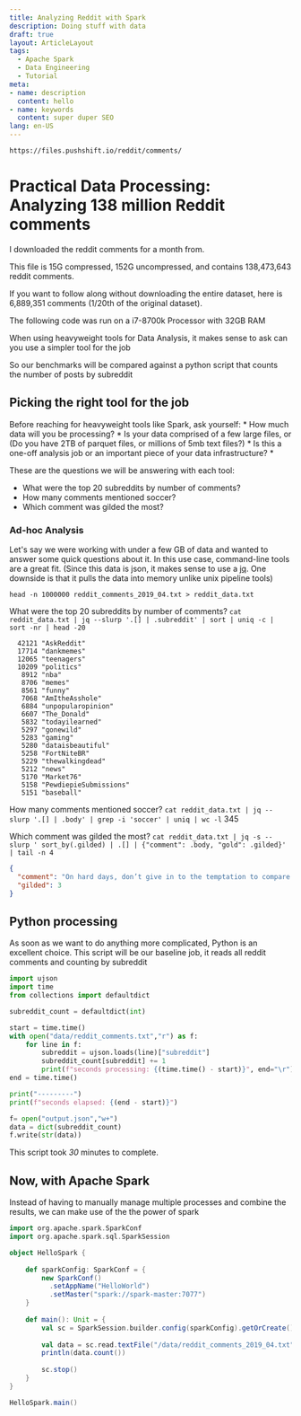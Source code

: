 ```yaml
---
title: Analyzing Reddit with Spark
description: Doing stuff with data
draft: true
layout: ArticleLayout
tags:
  - Apache Spark
  - Data Engineering
  - Tutorial
meta:
- name: description
  content: hello
- name: keywords
  content: super duper SEO
lang: en-US
---
```



`https://files.pushshift.io/reddit/comments/`

# Practical Data Processing: Analyzing 138 million Reddit comments

I downloaded the reddit comments for a month from.

This file is 15G compressed, 152G uncompressed, and contains 138,473,643 reddit comments.

If you want to follow along without downloading the entire dataset, here is 6,889,351 comments (1/20th of the original dataset).


The following code was run on a i7-8700k Processor with 32GB RAM


When using heavyweight tools for Data Analysis, it makes sense to ask can you use a simpler tool for  the job

So our benchmarks will be compared against a python script that counts the number of posts by subreddit



## Picking the right tool for the job

Before reaching for heavyweight tools like Spark, ask yourself:
    * How much data will you be processing?
    * Is your data comprised of a few large files, or (Do you have 2TB of parquet files, or millions of 5mb text files?)
    * Is this a one-off analysis job or an important piece of your data infrastructure?
    * 


These are the questions we will be answering with each tool:
* What were the top 20 subreddits by number of comments?
* How many comments mentioned soccer?
* Which comment was gilded the most?


### Ad-hoc Analysis

Let's say we were working with under a few GB of data and wanted to answer some quick questions about it.
In this use case, command-line tools are a great fit. (Since this data is json, it makes sense to use a [jq](https://stedolan.github.io/jq/). One downside is that it pulls the data into memory unlike unix pipeline tools)

`head -n 1000000 reddit_comments_2019_04.txt > reddit_data.txt`


What were the top 20 subreddits by number of comments?
`cat reddit_data.txt | jq --slurp '.[] | .subreddit' | sort | uniq -c | sort -nr | head -20`

```
  42121 "AskReddit"
  17714 "dankmemes"
  12065 "teenagers"
  10209 "politics"
   8912 "nba"
   8706 "memes"
   8561 "funny"
   7068 "AmItheAsshole"
   6884 "unpopularopinion"
   6607 "The_Donald"
   5832 "todayilearned"
   5297 "gonewild"
   5283 "gaming"
   5280 "dataisbeautiful"
   5258 "FortNiteBR"
   5229 "thewalkingdead"
   5212 "news"
   5170 "Market76"
   5158 "PewdiepieSubmissions"
   5151 "baseball"
```


How many comments mentioned soccer?
`cat reddit_data.txt | jq --slurp '.[] | .body' | grep -i 'soccer' | uniq | wc -l`
345

Which comment was gilded the most?
`cat reddit_data.txt | jq -s --slurp ' sort_by(.gilded) | .[] | {"comment": .body, "gold": .gilded}' | tail -n 4`

```json
{
  "comment": "On hard days, don’t give in to the temptation to compare your best self to their worst self.",
  "gilded": 3
}
```


## Python processing

As soon as we want to do anything more complicated, Python is an excellent choice. This script will be our baseline job, it reads all reddit comments and counting by subreddit
```python
import ujson
import time
from collections import defaultdict

subreddit_count = defaultdict(int)

start = time.time()
with open("data/reddit_comments.txt","r") as f:
    for line in f:
        subreddit = ujson.loads(line)["subreddit"]
        subreddit_count[subreddit] += 1
        print(f"seconds processing: {(time.time() - start)}", end="\r")
end = time.time()

print("---------")
print(f"seconds elapsed: {(end - start)}")

f= open("output.json","w+")
data = dict(subreddit_count)
f.write(str(data))
```

This script took *30* minutes to complete.



## Now, with Apache Spark


Instead of having to manually manage multiple processes and combine the results, we can make use of the the power of spark


```scala
import org.apache.spark.SparkConf
import org.apache.spark.sql.SparkSession

object HelloSpark {
    
    def sparkConfig: SparkConf = {
        new SparkConf()
          .setAppName("HelloWorld")
          .setMaster("spark://spark-master:7077")
    }
    
    def main(): Unit = {   
        val sc = SparkSession.builder.config(sparkConfig).getOrCreate()
        
        val data = sc.read.textFile("/data/reddit_comments_2019_04.txt")
        println(data.count())
        
        sc.stop()   
    }
}

HelloSpark.main()

```